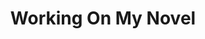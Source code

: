 ---
inv_num: 2012-066
add_credit:
url: 2012-066-working-on-my-novel
title: Working On My Novel
year: '2014'
display_year: '2012'
medium: Twitter Account
dims:
pitch: "​Twitter Feed which re-tweets the best posts featuring the phrase “working
  on my novel”."
ps:
live_url: http://twitter.com/WrknOnMyNovel
youtube:
related_code:
subheading: "(Twitter Account)"
download:
commission:
related: |-
  [17] [2004-006-dooogle] 2004-006 Dooogle
  [54] [2009-032-working-on-my-novel] 2009-032 Working On My Novel (Twitter Search)
  [55] [2009-046-what-a-misunderstanding-art] 2009-046 What a Misunderstanding!
  [98] [2010-020-sorry-i-havent-posted] 2010-020 Sorry I Havent Posted
  [4127] [2012-037-work-on-my-novel-book] 2012-037 Work On My Novel (book)
layout: things-i-made
---